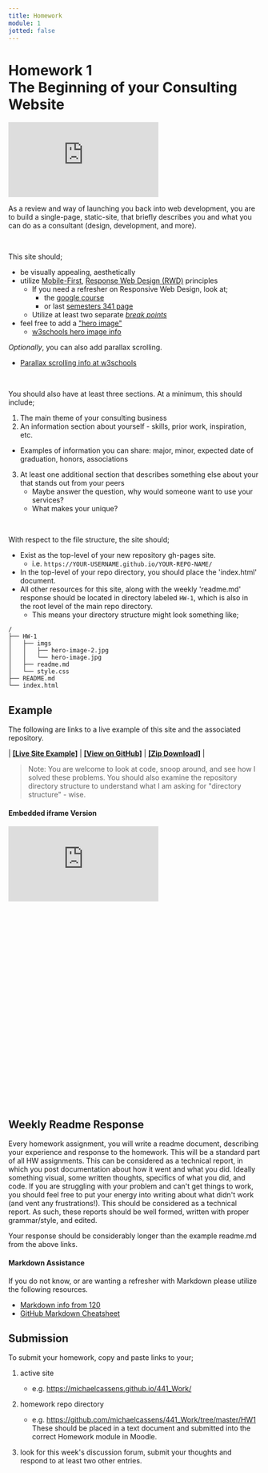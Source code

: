```yaml
---
title: Homework
module: 1
jotted: false
---
```


# Homework 1<br/>The Beginning of your Consulting Website

<div class="embed-responsive embed-responsive-16by9"><iframe class="embed-responsive-item" src="https://umontana.zoom.us/rec/play/6MEvc-v8_Tg3Hd2VsgSDBvR9W424Lqqs2ylK-PoPzku8BSJROlekM-QWauXzu-9rS8l4i1KMminVnbFJ?continueMode=true" frameborder="0" allowfullscreen></iframe></div>



As a review and way of launching you back into web development, you are to build a single-page, static-site, that briefly describes you and what you can do as a consultant (design, development, and more).

<br />


This site should;

- be visually appealing, aesthetically
- utilize [Mobile-First](https://medium.com/@Vincentxia77/what-is-mobile-first-design-why-its-important-how-to-make-it-7d3cf2e29d00), [Response Web Design (RWD)](https://www.w3schools.com/html/html_responsive.asp) principles
    - If you need a refresher on Responsive Web Design, look at;
        - the [google course](https://developers.google.com/web/fundamentals/design-and-ui/responsive/)
        - or last [semesters 341 page](https://media-ed-online.github.io/intro-web-dev-2017/modules/topic-10/overview/)
    - Utilize at least two separate [_break points_](https://responsivedesign.is/strategy/page-layout/defining-breakpoints/)
- feel free to add a ["hero image"](https://envato.com/blog/exploring-hero-image-trend-web-design/)
    - [w3schools hero image info](https://www.w3schools.com/howto/howto_css_hero_image.asp)

_Optionally_, you can also add parallax scrolling.

- [Parallax scrolling info at w3schools](https://www.w3schools.com/howto/howto_css_parallax.asp)


<br />


You should also have at least three sections. At a minimum, this should include;

1. The main theme of your consulting business
2. An information section about yourself - skills, prior work, inspiration, etc.
- Examples of information you can share: major, minor, expected date of graduation, honors, associations 
3. At least one additional section that describes something else about your that stands out from your peers
    - Maybe answer the question, why would someone want to use your services?
    - What makes your unique?

<br />


With respect to the file structure, the site should;

- Exist as the top-level of your new repository gh-pages site.
    - i.e. `https://YOUR-USERNAME.github.io/YOUR-REPO-NAME/`
- In the top-level of your repo directory, you should place the 'index.html' document.
- All other resources for this site, along with the weekly 'readme.md' response should be located in directory labeled `HW-1`, which is also in the root level of the main repo directory.
    - This means your directory structure might look something like;

```
/
├── HW-1
│   ├── imgs
│   │   ├── hero-image-2.jpg
│   │   └── hero-image.jpg
│   ├── readme.md
│   └── style.css
├── README.md
└── index.html
```


## Example

The following are links to a live example of this site and the associated repository.


| [**[Live Site Example]**](https://michaelcassens.github.io/441_Work/) | [**[View on GitHub]**](https://github.com/michaelcassens/441_Work) | [**[Zip Download]**](https://github.com/michaelcassens/441_Work/tree/master/HW1/HW-1.zip) |


> Note: You are welcome to look at code, snoop around, and see how I solved these problems. You should also examine the repository directory structure to understand what I am asking for "directory structure" - wise.

#### Embedded iframe Version

<div class="displayed_code_example">
    <div class="embed-responsive" style="padding-bottom:80%"><iframe class="embed-responsive-item" src="https://michaelcassens.github.io/441_Work/" frameborder="0" allowfullscreen></iframe></div>
</div>


## Weekly Readme Response

Every homework assignment, you will write a readme document, describing your experience and response to the homework. This will be a standard part of all HW assignments. This can be considered as a technical report, in which you post documentation about how it went and what you did. Ideally something visual, some written thoughts, specifics of what you did, and code. If you are struggling with your problem and can't get things to work, you should feel free to put your energy into writing about what didn't work (and vent any frustrations!). This should be considered as a technical report. As such, these reports should be well formed, written with proper grammar/style, and edited.

Your response should be considerably longer than the example readme.md from the above links.

#### Markdown Assistance

If you do not know, or are wanting a refresher with Markdown please utilize the following resources.

- [Markdown info from 120](https://montana-media-arts.github.io/creative-coding-1/modules/week-2/markup/)
- [GitHub Markdown Cheatsheet](https://github.com/adam-p/markdown-here/wiki/Markdown-Cheatsheet)


## Submission

To submit your homework, copy and paste links to your;

1. active site
    - e.g. https://michaelcassens.github.io/441_Work/
2. homework repo directory
    - e.g. https://github.com/michaelcassens/441_Work/tree/master/HW1
These should be placed in a text document and submitted into the correct Homework module in Moodle.

3. look for this week's discussion forum, submit your thoughts and respond to at least two other entries.

